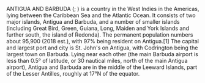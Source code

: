 ANTIGUA AND BARBUDA (; ) is a country in the West Indies in the Americas, lying between the Caribbean Sea and the Atlantic Ocean. It consists of two major islands, Antigua and Barbuda, and a number of smaller islands (including Great Bird, Green, Guiana, Long, Maiden and York Islands and further south, the island of Redonda). The permanent population numbers about 95,900 (2018 est.), with 97% being resident on Antigua.[1] The capital and largest port and city is St. John's on Antigua, with Codrington being the largest town on Barbuda. Lying near each other (the main Barbuda airport is less than 0.5° of latitude, or 30 nautical miles, north of the main Antigua airport), Antigua and Barbuda are in the middle of the Leeward Islands, part of the Lesser Antilles, roughly at 17°N of the equator.
